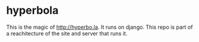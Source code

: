 hyperbola
=========
This is the magic of http://hyperbo.la. It runs on django. This repo is part of a reachitecture of the site and server that runs it.

